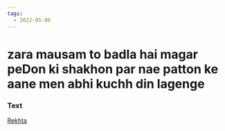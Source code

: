 ```yaml
---
tags:
  - 2022-05-06
---
```

# zara mausam to badla hai magar peDon ki shakhon par nae patton ke aane men abhi kuchh din lagenge

### Text
[Rekhta](https://www.rekhta.org/ghazals/zaraa-mausam-to-badlaa-hai-magar-pedon-kii-shaakhon-par-nae-patton-ke-aane-men-abhii-kuchh-din-lagenge-javed-akhtar-ghazals?lang=ur)

